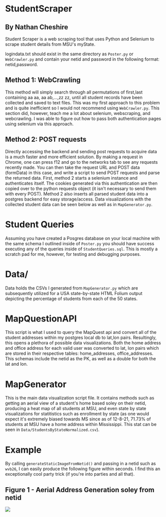 # StudentScraper 
## By Nathan Cheshire

Student Scraper is a web scraping tool that uses Python and Selenium to scrape student details from MSU's myState.

logindata.txt should exist in the same directory as `Poster.py` or `WebCrawler.py` and contain your netid and password in the following format: netid,password.

## Method 1: WebCrawling

This method will simply search through all permutations of first,last containing aa aa, aa ab,...,zz zz, until all student records have been collected and saved to text files. This was my first approach to this problem and is quite inefficient so I would not recommend using `WebCrawler.py`. This section did, however, teach me a lot about selenium, webscraping, and webcrawling. I was able to figure out how to pass both authentication pages using selenium via this approach.

## Method 2: POST requests

Directly accessing the backend and sending post requests to acquire data is a much faster and more efficient solution. By making a request in Chrome, one can press f12 and go to the networks tab to see any requests recently made. You can then take the request URL and POST data (formData) in this case, and write a script to send POST requests and parse the returned data. First, method 2 starts a selenium instance and authenticates itself. The cookies generated via this authentication are then copied over to the python requests object (it isn't necessary to send them with every POST). Method 2 also inserts all parsed student data into a postgres backend for easy storage/access. Data visualizations with the collected student data can be seen below as well as in `MapGenerator.py`.

# Student Queries

Assuming you have created a Posgres database on your local machine with the same schema I outlined inside of `Poster.py` you should have success executing any of the queries inside of `StudentQueries.sql`. This is mostly a scratch pad for me, however, for testing and debugging purposes.

# Data/

Data holds the CSVs I generated from `MapGenerator.py` which are subsequently utilized for a USA state-by-state HTML Folium output depicting the percentage of students from each of the 50 states.

# MapQuestionAPI

This script is what I used to query the MapQuest api and convert all of the student addresses within my postgres local db to lat,lon pairs. Resultingly, this opens a plethora of possible data visualizations. Both the home address and office address for each valid user was converted to lat, lon pairs which are stored in their respective tables: home_addresses, office_addresses. This schemas include the netid as the PK, as well as a double for both the lat and lon.

# MapGenerator

This is the main data visualization script file. It contains methods such as getting an aerial view of a student's home based soley on their netid, producing a heat map of all students at MSU, and even state by state visualizations for statitistics such as enrollment by state (as one would expect it's extremely biased towards MS since as of 12-8-21, 71.73% of students at MSU have a home address within Mississippi. This stat can be seen in `Data/StudentsByStateNormalized.csv`).

# Example

By calling `generateStaticImageFromNetid()` and passing in a netid such as `wvb26`, I can easily produce the following figure within seconds. I find this an exceptionally cool party trick (if you're into parties and all that).

## Figure 1 - Aerial Address Generation soley from netid

<img src="https://i.imgur.com/mS6MiE7.png" data-canonical-src="https://i.imgur.com/mS6MiE7.png"/>